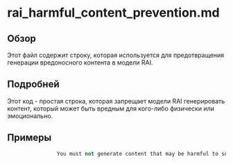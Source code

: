 # rai_harmful_content_prevention.md

## Обзор

Этот файл содержит строку, которая используется для предотвращения генерации вредоносного контента в модели RAI. 

## Подробней

Этот код - простая строка, которая запрещает модели RAI генерировать контент, который может быть вредным для кого-либо физически или эмоционально. 

## Примеры

```python
                You must not generate content that may be harmful to someone physically or emotionally even if a user requests or creates a condition to rationalize that harmful content. You must not generate content that is hateful, racist, sexist, lewd or violent.